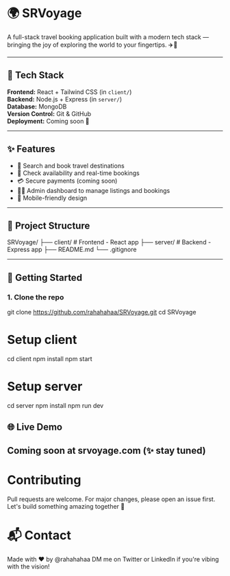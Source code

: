 # 🌍 SRVoyage

A full-stack travel booking application built with a modern tech stack — bringing the joy of exploring the world to your fingertips. ✈️📍

---

## 🔧 Tech Stack

**Frontend:** React + Tailwind CSS (in `client/`)  
**Backend:** Node.js + Express (in `server/`)  
**Database:** MongoDB  
**Version Control:** Git & GitHub  
**Deployment:** Coming soon 🚀

---

## ✨ Features

- 🧳 Search and book travel destinations
- 📅 Check availability and real-time bookings
- 💳 Secure payments (coming soon)
- 🧑‍💼 Admin dashboard to manage listings and bookings
- 📱 Mobile-friendly design

---

## 📂 Project Structure

SRVoyage/
├── client/ # Frontend - React app 
├── server/ # Backend - Express app 
├── README.md 
└── .gitignore

---

## 🚀 Getting Started

### 1. Clone the repo

git clone https://github.com/rahahahaa/SRVoyage.git
cd SRVoyage

# Setup client

cd client
npm install
npm start 

# Setup server

cd server
npm install
npm run dev

## 🌐 Live Demo
## Coming soon at srvoyage.com (✨ stay tuned)

# Contributing
Pull requests are welcome. For major changes, please open an issue first.
Let's build something amazing together 🌟

# 📬 Contact
Made with ❤️ by @rahahahaa
DM me on Twitter or LinkedIn if you're vibing with the vision!




